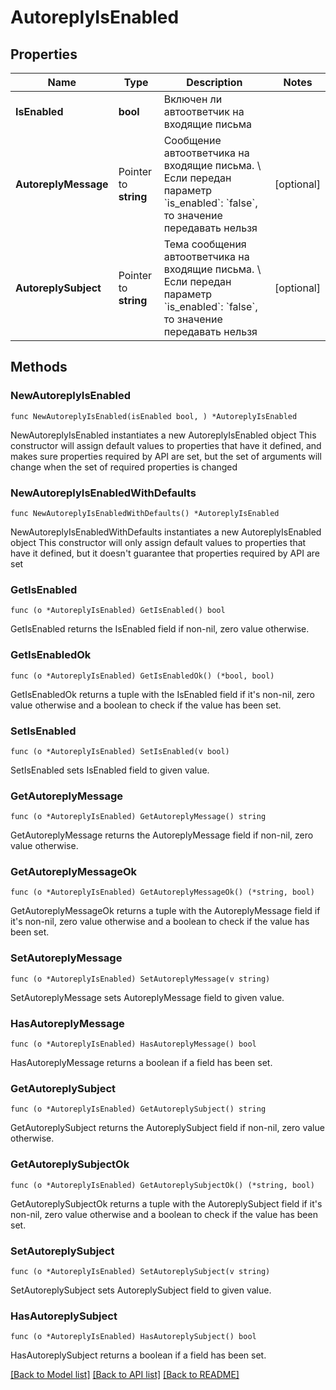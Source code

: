 # AutoreplyIsEnabled

## Properties

Name | Type | Description | Notes
------------ | ------------- | ------------- | -------------
**IsEnabled** | **bool** | Включен ли автоответчик на входящие письма | 
**AutoreplyMessage** | Pointer to **string** | Сообщение автоответчика на входящие письма. \\  Если передан параметр &#x60;is_enabled&#x60;: &#x60;false&#x60;, то значение передавать нельзя | [optional] 
**AutoreplySubject** | Pointer to **string** | Тема сообщения автоответчика на входящие письма. \\  Если передан параметр &#x60;is_enabled&#x60;: &#x60;false&#x60;, то значение передавать нельзя | [optional] 

## Methods

### NewAutoreplyIsEnabled

`func NewAutoreplyIsEnabled(isEnabled bool, ) *AutoreplyIsEnabled`

NewAutoreplyIsEnabled instantiates a new AutoreplyIsEnabled object
This constructor will assign default values to properties that have it defined,
and makes sure properties required by API are set, but the set of arguments
will change when the set of required properties is changed

### NewAutoreplyIsEnabledWithDefaults

`func NewAutoreplyIsEnabledWithDefaults() *AutoreplyIsEnabled`

NewAutoreplyIsEnabledWithDefaults instantiates a new AutoreplyIsEnabled object
This constructor will only assign default values to properties that have it defined,
but it doesn't guarantee that properties required by API are set

### GetIsEnabled

`func (o *AutoreplyIsEnabled) GetIsEnabled() bool`

GetIsEnabled returns the IsEnabled field if non-nil, zero value otherwise.

### GetIsEnabledOk

`func (o *AutoreplyIsEnabled) GetIsEnabledOk() (*bool, bool)`

GetIsEnabledOk returns a tuple with the IsEnabled field if it's non-nil, zero value otherwise
and a boolean to check if the value has been set.

### SetIsEnabled

`func (o *AutoreplyIsEnabled) SetIsEnabled(v bool)`

SetIsEnabled sets IsEnabled field to given value.


### GetAutoreplyMessage

`func (o *AutoreplyIsEnabled) GetAutoreplyMessage() string`

GetAutoreplyMessage returns the AutoreplyMessage field if non-nil, zero value otherwise.

### GetAutoreplyMessageOk

`func (o *AutoreplyIsEnabled) GetAutoreplyMessageOk() (*string, bool)`

GetAutoreplyMessageOk returns a tuple with the AutoreplyMessage field if it's non-nil, zero value otherwise
and a boolean to check if the value has been set.

### SetAutoreplyMessage

`func (o *AutoreplyIsEnabled) SetAutoreplyMessage(v string)`

SetAutoreplyMessage sets AutoreplyMessage field to given value.

### HasAutoreplyMessage

`func (o *AutoreplyIsEnabled) HasAutoreplyMessage() bool`

HasAutoreplyMessage returns a boolean if a field has been set.

### GetAutoreplySubject

`func (o *AutoreplyIsEnabled) GetAutoreplySubject() string`

GetAutoreplySubject returns the AutoreplySubject field if non-nil, zero value otherwise.

### GetAutoreplySubjectOk

`func (o *AutoreplyIsEnabled) GetAutoreplySubjectOk() (*string, bool)`

GetAutoreplySubjectOk returns a tuple with the AutoreplySubject field if it's non-nil, zero value otherwise
and a boolean to check if the value has been set.

### SetAutoreplySubject

`func (o *AutoreplyIsEnabled) SetAutoreplySubject(v string)`

SetAutoreplySubject sets AutoreplySubject field to given value.

### HasAutoreplySubject

`func (o *AutoreplyIsEnabled) HasAutoreplySubject() bool`

HasAutoreplySubject returns a boolean if a field has been set.


[[Back to Model list]](../README.md#documentation-for-models) [[Back to API list]](../README.md#documentation-for-api-endpoints) [[Back to README]](../README.md)


